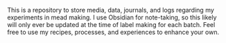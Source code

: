 This is a repository to store media, data, journals, and logs regarding my experiments in mead making. I use Obsidian for note-taking, so this likely will only ever be updated at the time of label making for each batch. Feel free to use my recipes, processes, and experiences to enhance your own.